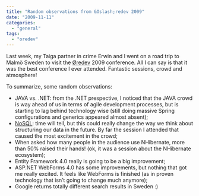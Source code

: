 ```yaml
---
title: "Random observations from &Oslash;redev 2009"
date: "2009-11-11"
categories: 
  - "general"
tags: 
  - "oredev"
---
```


Last week, my Taiga partner in crime Erwin and I went on a road trip to Malmö Sweden to visit the [Øredev](http://www.oredev.org) 2009 conference. All I can say is that it was the best conference I ever attended. Fantastic sessions, crowd and atmosphere!

To summarize, some random observations:

- JAVA vs. .NET: from the .NET prespective, I noticed that the JAVA crowd is way ahead of us in terms of agile development processes, but is starting to lag behind technology wise (still doing massive Spring configurations and generics appeared almost absent);
- [NoSQL](http://en.wikipedia.org/wiki/NoSQL): time will tell, but this could really change the way we think about structuring our data in the future. By far the session I attended that caused the most excitement in the crowd;
- When asked how many people in the audience use NHibernate, more than 50% raised their hands! (ok, it was a session about the NHibernate ecosystem);
- Entity Framework 4.0 really is going to be a big improvement;
- ASP.NET WebForms 4.0 has some improvements, but nothing that got me really excited. It feels like WebForms is finished (as in proven technology that isn’t going to change much anymore);
- Google returns totally different search results in Sweden :)
